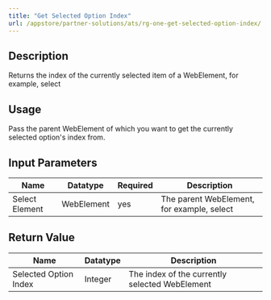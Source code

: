 ```yaml
---
title: "Get Selected Option Index"
url: /appstore/partner-solutions/ats/rg-one-get-selected-option-index/
---
```


## Description

Returns the index of the currently selected item of a WebElement, for example, select

## Usage

Pass the parent WebElement of which you want to get the currently selected option's index from.

## Input Parameters

Name | Datatype | Required | Description
---- | -------- | ------- |---------------
Select Element | WebElement | yes | The parent WebElement, for example, select

## Return Value

Name | Datatype | Description
---- | --------- | ---------------
Selected Option Index | Integer | The index of the currently selected WebElement
